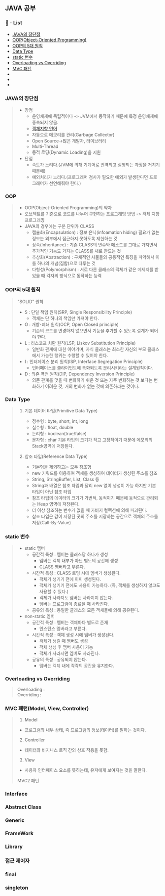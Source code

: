## JAVA 공부

### :book: - List

* [JAVA의 장단점](#JAVA의-장단점)
* [OOP(Object-Oriented Programming)](#OOP)
* [OOP의 5대 원칙](#OOP의-5대-원칙)
* [Data Type](#Data-Type)
* [static 변수](#static-변수)
* [Overloading vs Overriding](#Overloading-vs-Overriding)
* [MVC 패턴](#MVC-패턴)
*
*
*

### JAVA의 장단점
>* 장점
>   - 운영체제에 독립적이다 -> JVM에서 동작하기 때문에 특정 운영체제에 종속되지 않음.
>   - [객체지향 언어](#)
>   - 자동으로 메모리를 관리(Garbage Collector)
>   - Open Source->많은 개발자, 라이브러리
>   - Multi-Thread
>   - 동적 로딩(Dynamic Loading)을 지원
>* 단점
>   - 속도가 느리다.(JVM에 의해 기계어로 번역되고 실행되는 과정을 거치기 때문에)
>   - 예외처리가 느리다.(프로그래머 검사가 필요한 예외가 발생한다면 프로그래머가 선언해줘야 한다.)

### OOP
>* OOP(Object-Oriented Programming)의 약자
>* 오브젝트를 기준으로 코드를 나누어 구현하는 프로그래밍 방법 -> 객체 지향 프로그래밍  
>* JAVA의 경우에는 구분 단위가 CLASS  
>   - 캡슐화(Encapsulation) : 정보 은닉(infoamation hiding) 필요가 없는 정보는 외부에서 접근하지 못하도록 제한하는 것
>   - 상속(Inheritance) : 기존 CLASS의 변수와 메소드를 그대로 가지면서 추가적인 기능도 가지는 CLASS를 새로 만드는 것
>   - 추상화(Abstraction) : 구체적인 사물들의 공통적인 특징을 파악해서 이를 하나의 개념(집합)으로 다루는 것
>   - 다형성(Polymorphism) : 서로 다른 클래스의 객체가 같은 메세지를 받았을 때 각자의 방식으로 동작하는 능력

### OOP의 5대 원칙
> "SOLID" 원칙
>
>   * S : 단일 책임 원칙(SRP, Single Responsibility Principle)
>       * 객체는 단 하나의 책임만 가져야 한다.
>   * O : 개방-폐쇄 원칙(OCP, Open Closed principle)
>       * 기존의 코드를 변경하지 않으면서 기능을 추가할 수 있도록 설계가 되어야 한다.
>   * L : 리스코프 치환 원칙(LSP, Liskov Substitution Principle)
>       * 일반화 관계에 대한 이야기며, 자식 클래스는 최소한 자신의 부모 클래스에서 가능한 행위는 수행할 수 있어야 한다.
>   * I : 인터페이스 분리 원칙(ISP, Interface Segregation Principle)
>       * 인터페이스를 클라이언트에 특화되도록 분리시키라는 설계원칙이다.
>   * D : 의존 역전 원칙(DIP, Dependency Inversion Principle)
>       * 의존 관계를 맺을 때 변화하기 쉬운 것 또는 자주 변화하는 것 보다는 변화하기 어려운 것, 거의 변화가 없는 것에 의존하라는 것이다.

### Data Type
> 1. 기본 데이터 타입(Primitive Data Type)
>       * 정수형 : byte, short, int, long
>       * 실수형 : float, double
>       * 논리형 : boolean(true/false)
>       * 문자형 : char
>       기본 타입의 크기가 작고 고정적이기 때문에 메모리의 Stack영역에 저장된다.
>
> 2. 참조 타입(Reference Data Type)
>       * 기본형을 제외하고는 모두 참조형
>       * new 키워드를 이용하여 객체를 생성하여 데이터가 생성된 주소를 참조
>       * String, StringBuffer, List, Class 등
>       * String과 배열은 참조 타입과 달리 new 없이 생성이 가능 하지만 기본 타입이 아닌 참조 타입
>       * 참조 타입의 데이터의 크기가 가변적, 동적이기 때문에 동적으로 관리되는 Heap 영역에 저장된다.
>       * 더 이상 참조하는 변수가 없을 때 가비지 컬렉션에 의해 파괴된다.
>       * 참조 타입은 값이 저장된 곳의 주소를 저장하는 공간으로 객체의 주소를 저장(Call-By-Value)

### static 변수
>   * static 멤버
>       * 공간적 특성 : 멤버는 클래스당 하나가 생성
>           * 멤버는 객체 내부가 아닌 별도의 공간에 생성
>           * CLASS 멤버라고 부른다.
>       * 시간적 특성 : CLASS 로딩 시에 멤버가 생성된다.
>           * 객체가 생기기 전에 이미 생성된다.
>           * 객체가 생기기 전에도 사용이 가능하다. (즉, 객체를 생성하지 않고도 사용할 수 있다.)
>           * 객체가 사라져도 멤버는 사라지지 않는다.
>           * 멤버는 프로그램이 종료될 때 사라진다.
>       * 공유의 특성 : 동일한 클래스의 모든 객체들에 의해 공유된다.
>   * non-static 멤버
>       * 공간적 특성 : 멤버는 객체마다 별도로 존재
>           * 인스턴스 멤버라고 부른다.
>       * 시간적 특성 : 객체 생성 시에 멤버가 생성된다.
>           * 객체가 생길 때 멤버도 생성
>           * 객체 생성 후 멤버 사용이 가능
>           * 객체가 사라지면 멤버도 사라진다.
>       * 공유의 특성 : 공유되지 않는다.
>           * 멤버는 객체 내에 각각의 공간을 유지한다.

### Overloading vs Overriding
> Overloading :  
> Overriding :  

### MVC 패턴(Model, View, Controller)
>   1. Model  
>*   프로그램의 내부 상태, 즉 프로그램의 정보(데이터)를 말하는 것이다.
>   2. Controller  
>*  데이터와 비지니스 로직 간의 상호 작용을 뜻함.
>   3. View
>*  사용자 인터페이스 요소를 뜻하는데, 유저에게 보여지는 것을 말한다.
>
> MVC2 패턴


### Interface

### Abstract Class

### Generic
### FrameWork
### Library
### 접근 제어자
### final
### singleton
